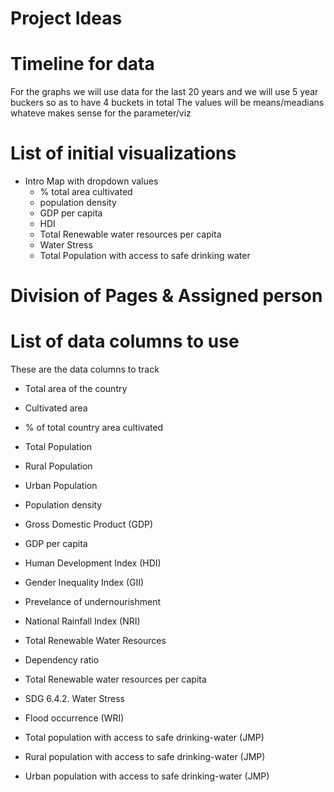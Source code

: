 # Project Ideas

# Timeline for data
For the graphs we will use data for the last 20 years and we will use 5 year buckers so as to have 4 buckets in total
The values will be means/meadians whateve makes sense for the parameter/viz

# List of initial visualizations

* Intro Map with dropdown values
    * % total area cultivated
    * population density
    * GDP per capita
    * HDI
    * Total Renewable water resources per capita
    * Water Stress
    * Total Population with access to safe drinking water

# Division of Pages & Assigned person



# List of data columns to use
These are the data columns to track

* Total area of the country
* Cultivated area
* % of total country area cultivated
* Total Population
* Rural Population
* Urban Population
* Population density
* Gross Domestic Product (GDP)
* GDP per capita
* Human Development Index (HDI)
* Gender Inequality Index (GII)
* Prevelance of undernourishment

* National Rainfall Index (NRI)
* Total Renewable Water Resources
* Dependency ratio
* Total Renewable water resources per capita
* SDG 6.4.2. Water Stress
* Flood occurrence (WRI)

* Total population with access to safe drinking-water (JMP)
* Rural population with access to safe drinking-water (JMP)
* Urban population with access to safe drinking-water (JMP)

